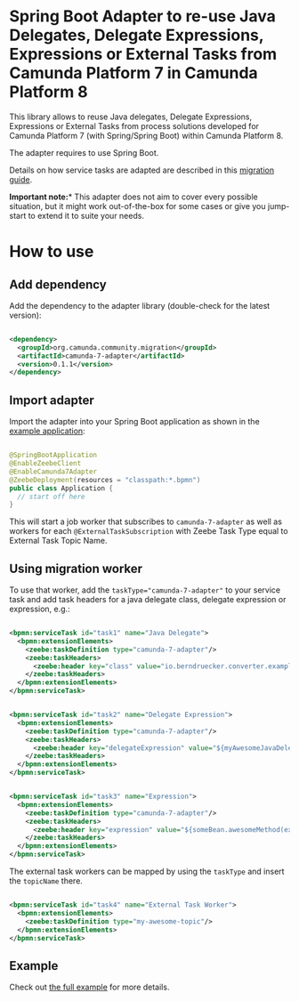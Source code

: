 # Spring Boot Adapter to re-use Java Delegates, Delegate Expressions, Expressions or External Tasks from Camunda Platform 7 in Camunda Platform 8

This library allows to reuse Java delegates, Delegate Expressions, Expressions or External Tasks from process solutions developed for Camunda Platform 7 (with Spring/Spring Boot) within Camunda Platform 8.

The adapter requires to use Spring Boot.

Details on how service tasks are adapted are described in this [migration guide](https://docs.camunda.io/docs/guides/migrating-from-Camunda-Platform/#migration-tooling).

**Important note:*** This adapter does not aim to cover every possible situation, but it might work out-of-the-box for some cases or give you jump-start to extend it to suite your needs.

# How to use

## Add dependency

Add the dependency to the adapter library (double-check for the latest version):

```xml

<dependency>
  <groupId>org.camunda.community.migration</groupId>
  <artifactId>camunda-7-adapter</artifactId>
  <version>0.1.1</version>
</dependency>
```

## Import adapter

Import the adapter into your Spring Boot application as shown in the [example application](../example/process-solution-migrated/src/main/java/io/berndruecker/converter/example/Application.java):

```java

@SpringBootApplication
@EnableZeebeClient
@EnableCamunda7Adapter
@ZeebeDeployment(resources = "classpath:*.bpmn")
public class Application {
  // start off here
}
```

This will start a job worker that subscribes to `camunda-7-adapter` as well as workers for each `@ExternalTaskSubscription` with Zeebe Task Type equal to External Task Topic Name.

## Using migration worker

To use that worker, add the `taskType="camunda-7-adapter"` to your service task and add task headers for a java delegate class, delegate expression or expression, e.g.:

```xml

<bpmn:serviceTask id="task1" name="Java Delegate">
  <bpmn:extensionElements>
    <zeebe:taskDefinition type="camunda-7-adapter"/>
    <zeebe:taskHeaders>
      <zeebe:header key="class" value="io.berndruecker.converter.example.SampleJavaDelegate"/>
    </zeebe:taskHeaders>
  </bpmn:extensionElements>
</bpmn:serviceTask>
```

```xml

<bpmn:serviceTask id="task2" name="Delegate Expression">
  <bpmn:extensionElements>
    <zeebe:taskDefinition type="camunda-7-adapter"/>
    <zeebe:taskHeaders>
      <zeebe:header key="delegateExpression" value="${myAwesomeJavaDelegateBean}"/>
    </zeebe:taskHeaders>
  </bpmn:extensionElements>
</bpmn:serviceTask>
```

```xml

<bpmn:serviceTask id="task3" name="Expression">
  <bpmn:extensionElements>
    <zeebe:taskDefinition type="camunda-7-adapter"/>
    <zeebe:taskHeaders>
      <zeebe:header key="expression" value="${someBean.awesomeMethod(execution, someVar)}"/>
    </zeebe:taskHeaders>
  </bpmn:extensionElements>
</bpmn:serviceTask>
```

The external task workers can be mapped by using the `taskType` and insert the `topicName` there.

```xml

<bpmn:serviceTask id="task4" name="External Task Worker">
  <bpmn:extensionElements>
    <zeebe:taskDefinition type="my-awesome-topic"/>
  </bpmn:extensionElements>
</bpmn:serviceTask>
```

## Example

Check out [the full example](../example/process-solution-migrated/src/main/resources/process.bpmn) for more details.

